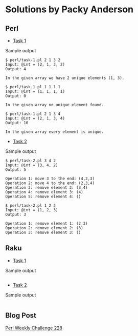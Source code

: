 # Solutions by Packy Anderson

## Perl

* [Task 1](perl/task-1.pl)

Sample output
```
$ perl/task-1.pl 2 1 3 2
Input: @int = (2, 1, 3, 2)
Output: 4

In the given array we have 2 unique elements (1, 3).

$ perl/task-1.pl 1 1 1 1
Input: @int = (1, 1, 1, 1)
Output: 0

In the given array no unique element found.

$ perl/task-1.pl 2 1 3 4
Input: @int = (2, 1, 3, 4)
Output: 10

In the given array every element is unique.
```
* [Task 2](perl/task-2.pl)

Sample output
```
$ perl/task-2.pl 3 4 2
Input: @int = (3, 4, 2)
Output: 5

Operation 1: move 3 to the end: (4,2,3)
Operation 2: move 4 to the end: (2,3,4)
Operation 3: remove element 2: (3,4)
Operation 4: remove element 3: (4)
Operation 5: remove element 4: ()

$ perl/task-2.pl 1 2 3
Input: @int = (1, 2, 3)
Output: 3

Operation 1: remove element 1: (2,3)
Operation 2: remove element 2: (3)
Operation 3: remove element 3: ()
```

## Raku

* [Task 1](raku/task-1.raku)

Sample output
```
```

* [Task 2](raku/task-2.raku)

Sample output
```
```

## Blog Post

[Perl Weekly Challenge 228]()